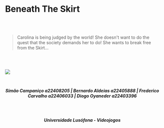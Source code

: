 # Beneath The Skirt
<br>
<br>

>Carolina is being judged by the world! She doesn't want to do the quest that the
>society demands her to do! She wants to break free from the Skirt... 

<br>
<br>

![](https://media.discordapp.net/attachments/1345489286983716950/1349535899930857522/Screenshot_1.png?ex=67d374bf&is=67d2233f&hm=cbe62b93d9bb56f88d5c7eec25e5d76dbe488d3546db8c2b007447c339a4338c&=&format=webp&quality=lossless&width=753&height=675)


<br>


***<p style="text-align:center;">Simão Campaniço a22408205 | Bernardo Aldeias a22405888 | Frederico Carvalho a22406033 | Diogo Oyaneder a22403396</p>***
<br>
<br>
***<p style="text-align:center;">Universidade Lusófona - Videojogos</p>***
